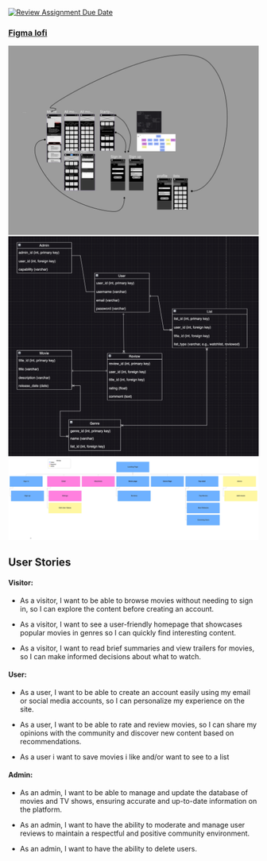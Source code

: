 
[![Review Assignment Due Date](https://classroom.github.com/assets/deadline-readme-button-24ddc0f5d75046c5622901739e7c5dd533143b0c8e959d652212380cedb1ea36.svg)](https://classroom.github.com/a/ebT1wQO_)

### [Figma lofi](https://www.figma.com/file/IBLoF2xyqG0d7f90zHKmgB/LOFI?type=design&node-id=0-1&mode=design&t=ifxkhHARR7QzGWlZ-0)
![figma lofi prototype](/imdb-klon-1/img/Figma%20layout.png)
![ERD](/imdb-klon-1/img/ERD.png)
![sitemap](/imdb-klon-1/img/sitemap-last-version.jpeg)

## User Stories

#### Visitor:
- As a visitor, I want to be able to browse movies  without needing to sign in, so I can explore the content before creating an account.

- As a visitor, I want to see a user-friendly homepage that showcases popular movies in genres so I can quickly find interesting content.

- As a visitor, I want to read brief summaries and view trailers for movies, so I can make informed decisions about what to watch. 

#### User:
- As a user, I want to be able to create an account easily using my email or social media accounts, so I can personalize my experience on the site.

- As a user, I want to be able to rate and review movies,  so I can share my opinions with the community and discover new content based on recommendations. 
- As a user i want to save movies i like and/or want to see to a list

#### Admin:
- As an admin, I want to be able to manage and update the database of movies and TV shows, ensuring accurate and up-to-date information on the platform.

- As an admin, I want to have the ability to moderate and manage user reviews to maintain a respectful and positive community environment.

- As an admin, I want to have the ability to delete users.
